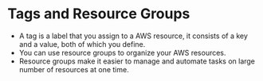 # Tags and Resource Groups

* A tag is a label that you assign to a AWS resource, it consists of a key and a value, both of which you define.
* You can use resource groups to organize your AWS resources.
* Resource groups make it easier to manage and automate tasks on large number of resources at one time.


